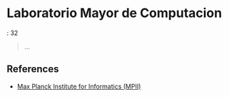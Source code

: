 # Laboratorio Mayor de Computacion

: 32

> …
> 

## References

- [Max Planck Institute for Informatics (MPII)](https://www.mpi-inf.mpg.de/home)